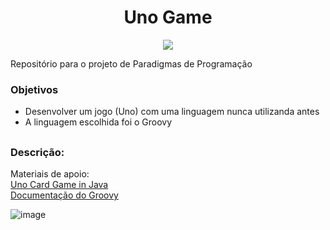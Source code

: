 <div>
  <h1 align="center"> Uno Game </h1>
  <p align="center">
    <img loading="lazy" src="http://img.shields.io/static/v1?label=STATUS&message=DESENVOLVIDO&color=GREEN&style=for-the-badge"/>
  </p>
</div>

Repositório para o projeto de Paradigmas de Programação

### Objetivos

- Desenvolver um jogo (Uno) com uma linguagem nunca utilizanda antes
- A linguagem escolhida foi o Groovy

##

### Descrição:

Materiais de apoio: 
<br>[Uno Card Game in Java](https://www.youtube.com/watch?v=BFyGPSqB4vE&list=PLu_zq6omCvuQ_ZoKnE8-CE2nF113p9pxd&index=3&ab_channel=CodeClique)
<br>[Documentação do Groovy](https://groovy-lang.org/documentation.html)


![image](https://github.com/JVAS42/uno-game/assets/61116930/a7fb357e-9923-4f78-b5b6-0727a84f28d0)
